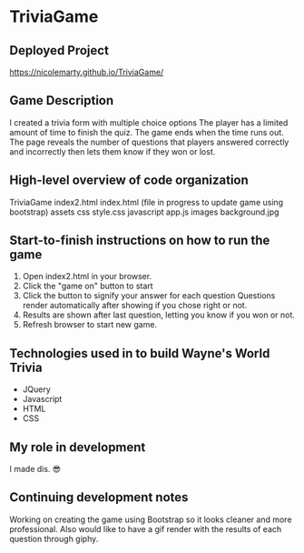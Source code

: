 # TriviaGame

## Deployed Project
https://nicolemarty.github.io/TriviaGame/

## Game Description
I created a trivia form with multiple choice options
The player has a limited amount of time to finish the quiz.
The game ends when the time runs out. 
The page reveals the number of questions that players answered correctly and incorrectly then lets them know if they won or lost.

## High-level overview of code organization
TriviaGame
    index2.html
    index.html (file in progress to update game using bootstrap)
        assets
            css
                style.css
            javascript
                app.js
            images
                background.jpg

## Start-to-finish instructions on how to run the game

1. Open index2.html in your browser.
2. Click the "game on" button to start
3. Click the button to signify your answer for each question
    Questions render automatically after showing if you chose right or not.
4. Results are shown after last question, letting you know if you won or not.
5. Refresh browser to start new game.

## Technologies used in to build Wayne's World Trivia
* JQuery
* Javascript
* HTML
* CSS

## My role in development
I made dis. :sunglasses:

## Continuing development notes
Working on creating the game using Bootstrap so it looks cleaner and more professional.
Also would like to have a gif render with the results of each question through giphy.